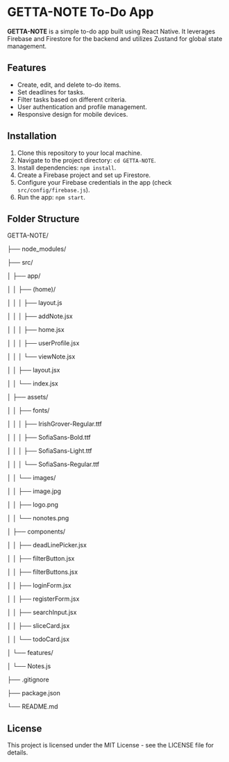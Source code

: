 # GETTA-NOTE To-Do App

**GETTA-NOTE** is a simple to-do app built using React Native. It leverages Firebase and Firestore for the backend and utilizes Zustand for global state management.

## Features

- Create, edit, and delete to-do items.
- Set deadlines for tasks.
- Filter tasks based on different criteria.
- User authentication and profile management.
- Responsive design for mobile devices.

## Installation

1. Clone this repository to your local machine.
2. Navigate to the project directory: `cd GETTA-NOTE`.
3. Install dependencies: `npm install`.
4. Create a Firebase project and set up Firestore.
5. Configure your Firebase credentials in the app (check `src/config/firebase.js`).
6. Run the app: `npm start`.

## Folder Structure

GETTA-NOTE/

├── node_modules/

├── src/

│   ├── app/

│   │   ├── (home)/

│   │   │   ├── layout.js

│   │   │   ├── addNote.jsx

│   │   │   ├── home.jsx

│   │   │   ├── userProfile.jsx

│   │   │   └── viewNote.jsx

│   │   ├── layout.jsx

│   │   └── index.jsx

│   ├── assets/

│   │   ├── fonts/

│   │   │   ├── IrishGrover-Regular.ttf

│   │   │   ├── SofiaSans-Bold.ttf

│   │   │   ├── SofiaSans-Light.ttf

│   │   │   └── SofiaSans-Regular.ttf

│   │   └── images/

│   │       ├── image.jpg

│   │       ├── logo.png

│   │       └── nonotes.png

│   ├── components/

│   │   ├── deadLinePicker.jsx

│   │   ├── filterButton.jsx

│   │   ├── filterButtons.jsx

│   │   ├── loginForm.jsx

│   │   ├── registerForm.jsx

│   │   ├── searchInput.jsx

│   │   ├── sliceCard.jsx

│   │   └── todoCard.jsx

│   └── features/

│       └── Notes.js

├── .gitignore

├── package.json

└── README.md

## License

This project is licensed under the MIT License - see the LICENSE file for details.
